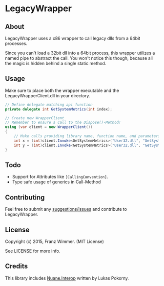 # LegacyWrapper

## About

LegacyWrapper uses a x86 wrapper to call legacy dlls from a 64bit processes.

Since you can't load a 32bit dll into a 64bit process, this wrapper utilizes a named pipe to abstract the call. You won't notice this though, because all the magic is hidden behind a single static method.

## Usage

Make sure to place both the wrapper executable and the LegacyWrapperClient.dll in your directory.

```csharp
// Define delegate matching api function
private delegate int GetSystemMetrics(int index);

// Create new WrapperClient
// Remember to ensure a call to the Dispose()-Method!
using (var client = new WrapperClient())
{
    // Make calls providing library name, function name, and parameters
    int x = (int)client.Invoke<GetSystemMetrics>("User32.dll", "GetSystemMetrics", new object[] { 0 });
    int y = (int)client.Invoke<GetSystemMetrics>("User32.dll", "GetSystemMetrics", new object[] { 1 });
}
```

## Todo

* Support for Attributes like `[CallingConvention]`.
* Type safe usage of generics in Call<T>-Method

## Contributing

Feel free to submit any [suggestions/issues](https://github.com/CodefoundryDE/LegacyWrapper/issues) and contribute to LegacyWrapper.

## License

Copyright (c) 2015, Franz Wimmer. (MIT License)

See LICENSE for more info.

## Credits

This library includes [Nuane.Interop](https://github.com/lukaaash/Nuane.Interop) written by Lukas Pokorny.
